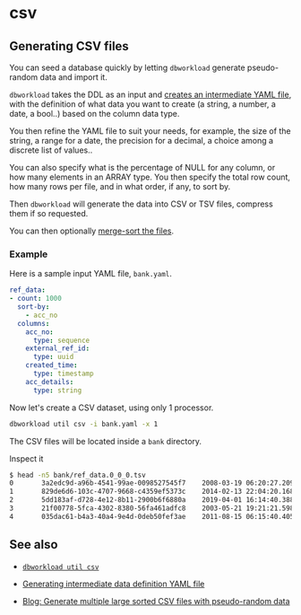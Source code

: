 # csv

## Generating CSV files

You can seed a database quickly by letting `dbworkload` generate pseudo-random data and import it.

`dbworkload` takes the DDL as an input and [creates an intermediate YAML file](yaml.md), with the definition of what data you want to create (a string, a number, a date, a bool..) based on the column data type.

You then refine the YAML file to suit your needs, for example, the size of the string, a range for a date, the precision for a decimal, a choice among a discrete list of values..

You can also specify what is the percentage of NULL for any column, or how many elements in an ARRAY type.
You then specify the total row count, how many rows per file, and in what order, if any, to sort by.

Then `dbworkload` will generate the data into CSV or TSV files, compress them if so requested.

You can then optionally [merge-sort the files](merge_sort.md).

### Example

Here is a sample input YAML file, `bank.yaml`.

```yaml
ref_data:
- count: 1000
  sort-by: 
    - acc_no
  columns:
    acc_no:
      type: sequence
    external_ref_id:
      type: uuid
    created_time:
      type: timestamp
    acc_details:
      type: string
```

Now let's create a CSV dataset, using only 1 processor.

```bash
dbworkload util csv -i bank.yaml -x 1
```

The CSV files will be located inside a `bank` directory.

Inspect it

```bash
$ head -n5 bank/ref_data.0_0_0.tsv 
0       3a2edc9d-a96b-4541-99ae-0098527545f7    2008-03-19 06:20:27.209214      CWUh0FWashpmWCx4LF3kb1
1       829de6d6-103c-4707-9668-c4359ef5373c    2014-02-13 22:04:20.168239      QGspICZBHYpRLnHNcg
2       5dd183af-d728-4e12-8b11-2900b6f6880a    2019-04-01 16:14:40.388236      sEUukccOePdnIbiQyVUSi0HS7rL
3       21f00778-5fca-4302-8380-56fa461adfc8    2003-05-21 19:21:21.598455      OQTNwxoZIAdNmcA6fJM5eGDvMJgKJ
4       035dac61-b4a3-40a4-9e4d-0deb50fef3ae    2011-08-15 06:15:40.405698      RvToVnn20BEXoxFzw9QFpCt
```

## See also

- [`dbworkload util csv`](../cli.md#dbworkload-util-csv)

- [Generating intermediate data definition YAML file](yaml.md)

- <a href="https://dev.to/cockroachlabs/generate-multiple-large-sorted-csv-files-with-pseudo-random-data-1jo4" target="_blank">Blog: Generate multiple large sorted CSV files with pseudo-random data</a>
